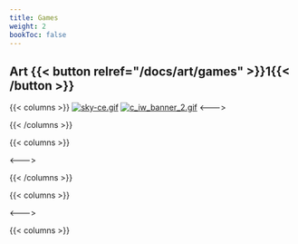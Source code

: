 ```yaml
---
title: Games
weight: 2
bookToc: false
---
```

## Art {{< button relref="/docs/art/games" >}}1{{< /button >}}


{{< columns >}}
[![sky-ce.gif](https://i.postimg.cc/ZbV4xc8h/sky-ce.gif)](/sky_time/)
[![c_iw_banner_2.gif](https://i.postimg.cc/8pPwXYXj/c_iw_banner_2.gif)](/infinity_wars_proof_of_concept/)
<--->


{{< /columns >}}

{{< columns >}}

<--->

{{< /columns >}}

{{< columns >}}

<--->

{{< columns >}}

